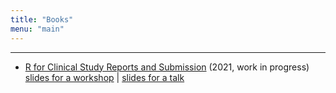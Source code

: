 ```yaml
---
title: "Books"
menu: "main"
---
```


<hr>

- [R for Clinical Study Reports and Submission](https://r4csr.org/) (2021, work in progress)
<br> [slides for a workshop](https://r4csr.org/slides/workshop-slides.html#1) | 
[slides for a talk](https://r4csr.org/slides/china-r.html#1)
